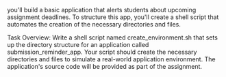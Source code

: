 you'll build a basic application that alerts students about upcoming assignment deadlines. To structure this app, you'll create a shell script that automates the creation of the necessary directories and files.


Task Overview:
Write a shell script named create_environment.sh that sets up the directory structure for an application called submission_reminder_app. Your script should create the necessary directories and files to simulate a real-world application environment. The application's source code will be provided as part of the assignment.
